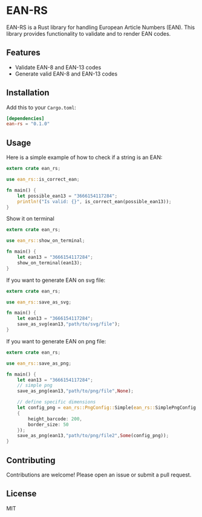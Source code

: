 # EAN-RS



EAN-RS is a Rust library for handling European Article Numbers (EAN). This library provides functionality to validate and to render EAN codes.

## Features

- Validate EAN-8 and EAN-13 codes
- Generate valid EAN-8 and EAN-13 codes

## Installation

Add this to your `Cargo.toml`:

```toml
[dependencies]
ean-rs = "0.1.0"
```

## Usage

Here is a simple example of how to check if a string is an EAN:

```rust
extern crate ean_rs;

use ean_rs::is_correct_ean;

fn main() {
    let possible_ean13 = "3666154117284";
    println!("Is valid: {}", is_correct_ean(possible_ean13));
}
```

Show it on terminal

```rust
extern crate ean_rs;

use ean_rs::show_on_terminal;

fn main() {
    let ean13 = "3666154117284";
    show_on_terminal(ean13);
}
```


If you want to generate EAN on svg file:

```rust
extern crate ean_rs;

use ean_rs::save_as_svg;

fn main() {
    let ean13 = "3666154117284";
    save_as_svg(ean13,"path/to/svg/file");
}
```

If you want to generate EAN on png file:

```rust
extern crate ean_rs;

use ean_rs::save_as_png;

fn main() {
    let ean13 = "3666154117284";
    // simple png
    save_as_png(ean13,"path/to/png/file",None);

    // define specific dimensions
    let config_png = ean_rs::PngConfig::Simple(ean_rs::SimplePngConfig
    {
        height_barcode: 200,
        border_size: 50
    });
    save_as_png(ean13,"path/to/png/file2",Some(config_png));
}
```

## Contributing

Contributions are welcome! Please open an issue or submit a pull request.

## License

MIT

